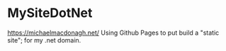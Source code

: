 # MySiteDotNet
https://michaelmacdonagh.net/
Using Github Pages to put build a "static site";
for my .net domain.
